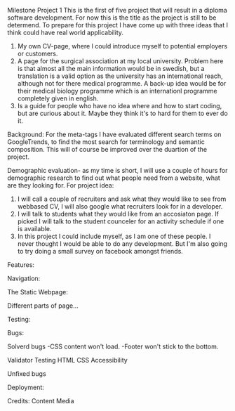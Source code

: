 Milestone Project 1
This is the first of five project that will result in a diploma software development. For now this is the title as the project is still to be determend.
To prepare for this project I have come up with three ideas that I think could have real world applicability. 
1. My own CV-page, where I could introduce myself to potential employers or customers.
2. A page for the surgical association at my local university. Problem here is that almost all the main information would be in swedish, but a translation is a valid option as the university has an international reach, although not for there medical programme. A back-up idea would be for their medical biology programme which is an internationl programme completely given in english.
3. Is a guide for people who have no idea where and how to start coding, but are curious about it. Maybe they think it's to hard for them to ever do it.

Background:
For the meta-tags I have evaluated different search terms on GoogleTrends, to find the most search for terminology and semantic composition. This will of course be improved over the duartion of the project.

Demographic evaluation- as my time is short, I will use a couple of hours for demographic research to find out what people need from a website, what are they looking for.
For project idea:
1. I will call a couple of recruiters and ask what they would like to see from webbased CV, I will also google what recruiters look for in a developer.
2. I will talk to students what they would like from an accosiaton page. If picked I will talk to the student counceler for an activity schedule if one is available.
3. In this project I could include myself, as I am one of these people. I never thought I would be able to do any development. But I'm also going to try doing a small survey on facebook amongst friends.

Features:

Navigation:

The Static Webpage:

Different parts of page...

Testing:

Bugs:

Solverd bugs
-CSS content won't load.
-Footer won't stick to the bottom.

Validator Testing
HTML
CSS
Accessibility

Unfixed bugs

Deployment:

Credits:
Content
Media

